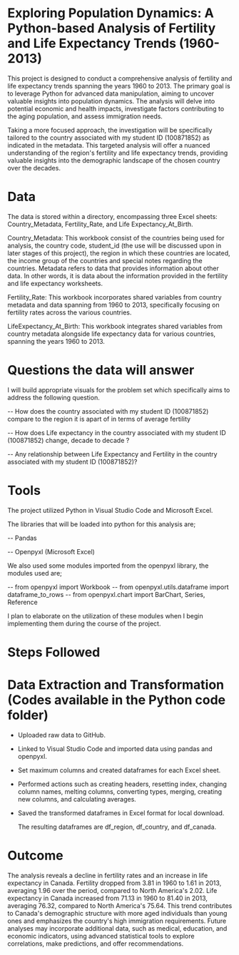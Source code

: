 # Exploring Population Dynamics: A Python-based Analysis of Fertility and Life Expectancy Trends (1960-2013)

This project is designed to conduct a comprehensive analysis of fertility and life expectancy trends spanning the years 1960 to 2013. The primary goal is to leverage Python for advanced data manipulation, aiming to uncover valuable insights into population dynamics. The analysis will delve into potential economic and health impacts, investigate factors contributing to the aging population, and assess immigration needs.

Taking a more focused approach, the investigation will be specifically tailored to the country associated with my student ID (100871852) as indicated in the metadata. This targeted analysis will offer a nuanced understanding of the region's fertility and life expectancy trends, providing valuable insights into the demographic landscape of the chosen country over the decades.

# Data

The data is stored within a directory, encompassing three Excel sheets: Country_Metadata, Fertility_Rate, and Life Expectancy_At_Birth.

Country_Metadata: This workbook consist of the countries being used for analysis, the country code, student_id (the use will be discussed upon in later stages of this project), the region in which these countries are located, the income group of the countries and special notes regarding the countries. Metadata refers to data that provides information about other data. In other words, it is data about the information provided in the fertility and life expectancy worksheets. 

Fertility_Rate: This workbook incorporates shared variables from country metadata and data spanning from 1960 to 2013, specifically focusing on fertility rates across the various countries.

LifeExpectancy_At_Birth: This workbook integrates shared variables from country metadata alongside life expectancy data for various countries, spanning the years 1960 to 2013.

# Questions the data will answer

I will build appropriate visuals for the problem set which specifically aims to address the following question.

-- How does the country associated with my student ID (100871852) compare to the region it is apart of in terms of average fertility

-- How does Life expectancy in the country associated with my student ID (100871852) change, decade to decade ?

-- Any relationship between Life Expectancy and Fertility in the country associated with my student ID (100871852)?

# Tools

The project utilized Python in Visual Studio Code and Microsoft Excel.

The libraries that will be loaded into python for this analysis are;

-- Pandas

-- Openpyxl (Microsoft Excel)

 We also used some modules imported from the openpyxl library, the modules used are;

-- from openpyxl import Workbook
-- from openpyxl.utils.dataframe import dataframe_to_rows
-- from openpyxl.chart import BarChart, Series, Reference

I plan to elaborate on the utilization of these modules when I begin implementing them during the course of the project.


# Steps Followed

# Data Extraction and Transformation (Codes available in the Python code folder)

- Uploaded raw data to GitHub.
  
- Linked to Visual Studio Code and imported data using pandas and openpyxl.

- Set maximum columns and created dataframes for each Excel sheet.

- Performed actions such as creating headers, resetting index, changing column names, melting columns, converting types, merging, creating new columns, and 
  calculating averages.

- Saved the transformed dataframes in Excel format for local download.

  The resulting dataframes are df_region, df_country, and df_canada.


# Outcome
The analysis reveals a decline in fertility rates and an increase in life expectancy in Canada. Fertility dropped from 3.81 in 1960 to 1.61 in 2013, averaging 1.96 over the period, compared to North America's 2.02. Life expectancy in Canada increased from 71.13 in 1960 to 81.40 in 2013, averaging 76.32, compared to North America's 75.64. This trend contributes to Canada's demographic structure with more aged individuals than young ones and emphasizes the country's high immigration requirements. Future analyses may incorporate additional data, such as medical, education, and economic indicators, using advanced statistical tools to explore correlations, make predictions, and offer recommendations.   

